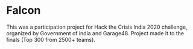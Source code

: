 # Falcon
This was a participation project for Hack the Crisis India 2020 challenge, organized by Government of india and Garage48.
Project made it to the finals (Top 300 from 2500+ teams).
